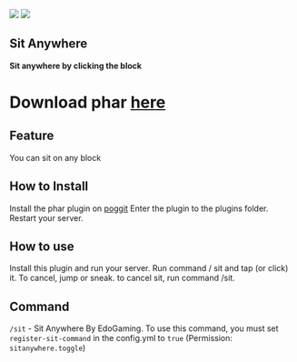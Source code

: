 [![](https://poggit.pmmp.io/shield.dl.total/SitAnywhere)](https://poggit.pmmp.io/ci/EdoGaming28/SitAnywhere)
[![](https://poggit.pmmp.io/shield.state/SitAnywhere)](https://poggit.pmmp.io/ci/EdoGaming28/SitAnywhere)

## Sit Anywhere
**Sit anywhere by clicking the block**

# Download phar [here](https://poggit.pmmp.io/ci/EdoGaming28/SitAnywhere)

## Feature
You can sit on any block

## How to Install
Install the phar plugin on [poggit](https://poggit.pmmp.io/ci/EdoGaming28/SitAnywhere)
Enter the plugin to the plugins folder. Restart your server.

## How to use
Install this plugin and run your server.
Run command / sit and tap (or click) it.
To cancel, jump or sneak. to cancel sit, run command /sit.

## Command
`/sit` - Sit Anywhere By EdoGaming. To use this command, you must set `register-sit-command` in the config.yml to `true` (Permission: `sitanywhere.toggle`)
